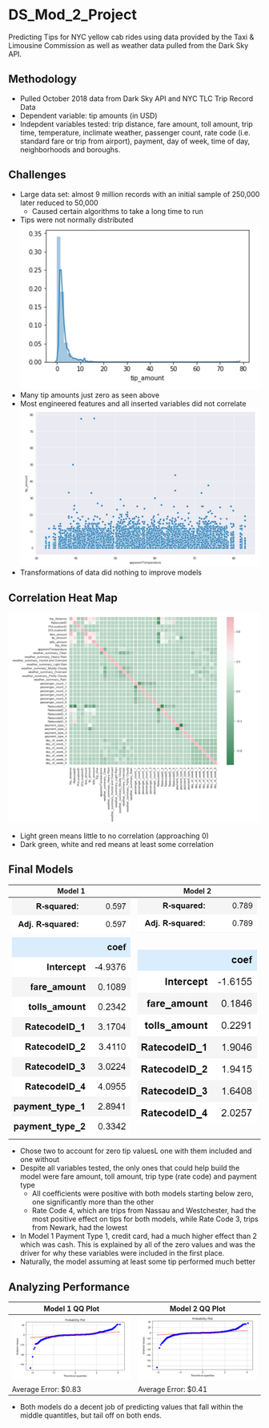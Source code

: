 # DS_Mod_2_Project
Predicting Tips for NYC yellow cab rides using data provided by the Taxi & Limousine Commission as well as weather data pulled from the Dark Sky API.

## Methodology ##
* Pulled October 2018 data from Dark Sky API and NYC TLC Trip Record Data
* Dependent variable: tip amounts (in USD)
* Indepdent variables tested: trip distance, fare amount, toll amount, trip time, temperature, inclimate weather, passenger count, rate code (i.e. standard fare or trip from airport), payment, day of week, time of day, neighborhoods and boroughs.

## Challenges ##
* Large data set: almost 9 million records with an initial sample of 250,000 later reduced to 50,000
  * Caused certain algorithms to take a long time to run
* Tips were not normally distributed
![chart1](Charts/tip_amount_dist.png)<br>
* Many tip amounts just zero as seen above
* Most engineered features and all inserted variables did not correlate
![chart1](Charts/tip_temp_scatter.png)<br>
* Transformations of data did nothing to improve models

## Correlation Heat Map ##
![chart1](Charts/corr_heatmap.png)<br>
* Light green means little to no correlation (approaching 0)
* Dark green, white and red means at least some correlation


 ## Final Models ##
| Model 1 | Model 2 |
| -------- | -------- |
|![chart1](Charts/r2_model1.png) | ![chart1](Charts/r2_model2.png)|
|![chart1](Charts/coef_model1.png) | ![chart1](Charts/coef_model2.png)|
* Chose two to account for zero tip valuesL one with them included and one without
* Despite all variables tested, the only ones that could help build the model were fare amount, toll amount, trip type (rate code) and payment type
  * All coefficients were positive with both models starting below zero, one significantly more than the other
  * Rate Code 4, which are trips from Nassau and Westchester, had the most positive effect on tips for both models, while Rate Code 3, trips from Newark, had the lowest
 * In Model 1 Payment Type 1, credit card, had a much higher effect than 2 which was cash. This is explained by all of the zero values and was the driver for why these variables were included in the first place.
* Naturally, the model assuming at least some tip performed much better

## Analyzing Performance ##
| Model 1 QQ Plot  | Model 2 QQ Plot|
| -------- | -------- |
|![chart1](Charts/qq_model1.png) | ![chart1](Charts/qq_model2.png)|
| Average Error: $0.83 | Average Error: $0.41 |
* Both models do a decent job of predicting values that fall within the middle quantitles, but tail off on both ends.
